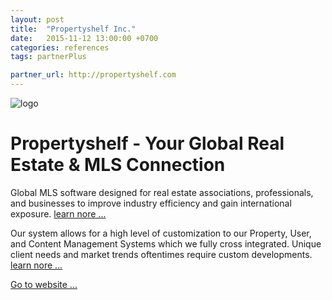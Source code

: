 ```yaml
---
layout: post
title:  "Propertyshelf Inc."
date:   2015-11-12 13:00:00 +0700
categories: references
tags: partnerPlus

partner_url: http://propertyshelf.com
---
```


![logo](http://propertyshelf.com/logo.png 'Propertyshelf, Inc')

<!--more-->

# Propertyshelf - Your Global Real Estate & MLS Connection

Global MLS software designed for real estate associations, professionals, and businesses to improve industry efficiency and gain international exposure. 
[learn nore ...](http://propertyshelf.com/en/agent-broker-real-estate-mls)

Our system allows for a high level of customization to our Property, User, and Content Management Systems which we fully cross integrated. Unique client needs and market trends oftentimes require custom developments.
[learn nore ...](http://propertyshelf.com/en/it-consulting-and-government-solutions)

[Go to website ...](http://propertyshelf.com)


